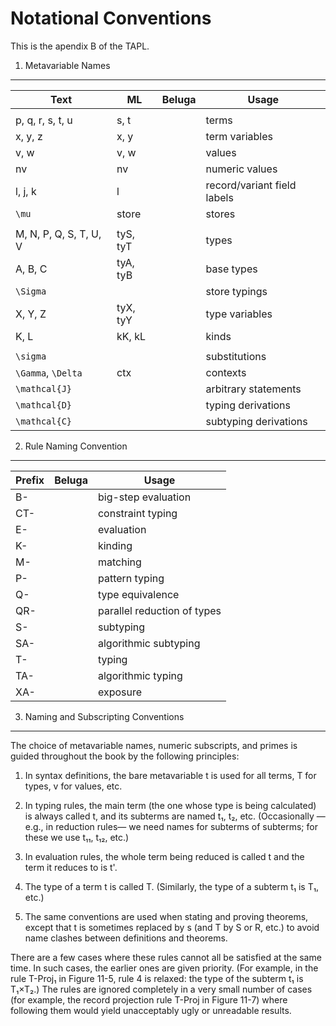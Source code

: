 Notational Conventions
======================

This is the apendix B of the TAPL.


1.  Metavariable Names
---------------------

 Text                    | ML         | Beluga    | Usage
-------------------------|------------|-----------|-----------------------------
                         |            |           |
 p, q, r, s, t, u        | s, t       |           | terms
 x, y, z                 | x, y       |           | term variables
 v, w                    | v, w       |           | values
 nv                      | nv         |           | numeric values
 l, j, k                 | l          |           | record/variant field labels
 `\mu`                   | store      |           | stores
                         |            |           |
 M, N, P, Q, S, T, U, V  | tyS, tyT   |           | types
 A, B, C                 | tyA, tyB   |           | base types
 `\Sigma`                |            |           | store typings
 X, Y, Z                 | tyX, tyY   |           | type variables
 K, L                    | kK, kL     |           | kinds
                         |            |           |
 `\sigma`                |            |           | substitutions
 `\Gamma`, `\Delta`      | ctx        |           | contexts
 `\mathcal{J}`           |            |           | arbitrary statements
 `\mathcal{D}`           |            |           | typing derivations
 `\mathcal{C}`           |            |           | subtyping derivations


2.  Rule Naming Convention
--------------------------

 Prefix                  | Beluga                 | Usage
-------------------------|------------------------|-----------------------------
 B-                      |                        | big-step evaluation
 CT-                     |                        | constraint typing
 E-                      |                        | evaluation
 K-                      |                        | kinding
 M-                      |                        | matching
 P-                      |                        | pattern typing
 Q-                      |                        | type equivalence
 QR-                     |                        | parallel reduction of types
 S-                      |                        | subtyping
 SA-                     |                        | algorithmic subtyping
 T-                      |                        | typing
 TA-                     |                        | algorithmic typing
 XA-                     |                        | exposure


3.  Naming and Subscripting Conventions
---------------------------------------

The choice  of  metavariable  names,  numeric subscripts,  and primes  is guided
throughout the book by the following principles:

1. In syntax definitions,  the bare metavariable t is used for all terms,  T for
types, v for values, etc.

2. In typing rules,  the main term  (the one whose type is being calculated)  is
always called t,  and its subterms are named  t₁, t₂, etc.  (Occasionally —e.g.,
in reduction rules— we need names  for subterms  of subterms;  for these  we use
t₁₁, t₁₂, etc.)

3. In evaluation rules,  the whole term being reduced  is called t  and the term
it reduces to is t'.

4. The type of a term t is called T. (Similarly, the type of a subterm t₁ is T₁,
etc.)

5. The same conventions are used when stating and proving theorems,  except that
t  is sometimes  replaced  by s (and T by S or R, etc.)  to avoid  name  clashes
between definitions and theorems.

There are  a few cases  where these rules  cannot all  be satisfied  at the same
time.  In such cases,  the earlier ones are given priority. (For example, in the
rule T-Proj₁  in Figure 11-5, rule 4  is relaxed:  the type of the subterm t₁ is
T₁×T₂.)  The rules are ignored completely  in a very small  number of cases (for
example,  the record projection rule T-Proj in Figure 11-7) where following them
would yield unacceptably ugly or unreadable results.
